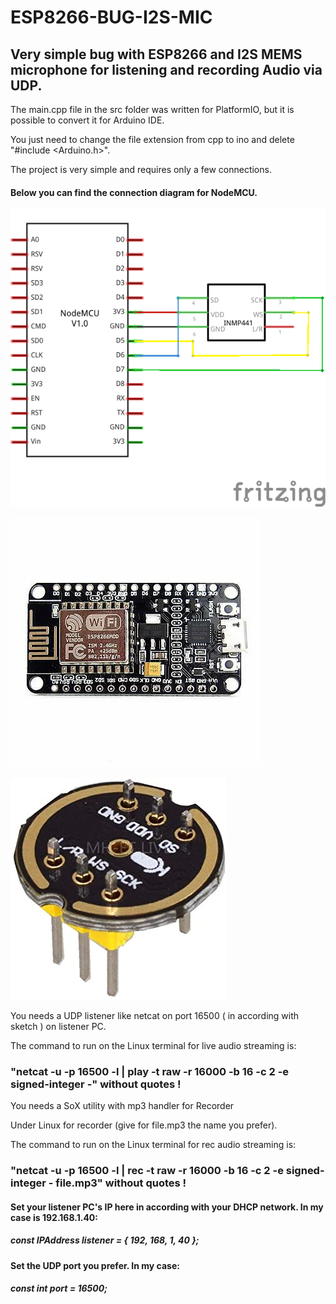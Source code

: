 # ESP8266-BUG-I2S-MIC

## Very simple bug with ESP8266 and I2S MEMS microphone for listening and recording Audio via UDP.


The main.cpp file in the src folder was written for PlatformIO, but it is possible to convert it for Arduino IDE.

You just need to change the file extension from cpp to ino and delete "#include <Arduino.h>".

The project is very simple and requires only a few connections.

#### Below you can find the connection diagram for NodeMCU.

![Diagram](images/ESP8266_I2S_MEMS.png)


![NodeMCU](/images/ESP8266-NodeMCU-Amica-V2.jpg)


![INMP441](/images/inmp441.jpg)


You needs a UDP listener like netcat on port 16500 ( in according with sketch ) on listener PC.

The command to run on the Linux terminal for live audio streaming is:

### "netcat -u -p 16500 -l | play -t raw -r 16000 -b 16 -c 2 -e signed-integer -" without quotes !

You needs a SoX utility with mp3 handler for Recorder

Under Linux for recorder (give for file.mp3 the name you prefer).

The command to run on the Linux terminal for rec audio streaming is:

### "netcat -u -p 16500 -l | rec -t raw -r 16000 -b 16 -c 2 -e signed-integer - file.mp3" without quotes !

#### Set your listener PC's IP here in according with your DHCP network. In my case is 192.168.1.40:
##### const IPAddress listener = { 192, 168, 1, 40 };

#### Set the UDP port you prefer. In my case:
##### const int port = 16500;



